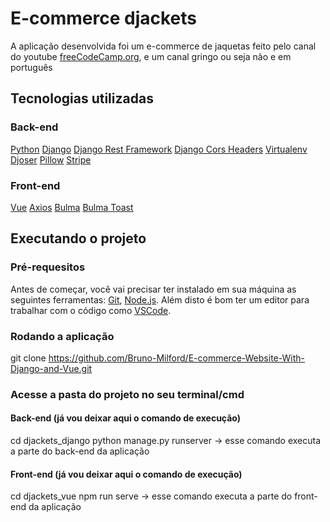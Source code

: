 # E-commerce djackets

A aplicação desenvolvida foi um e-commerce de jaquetas feito pelo canal do youtube [freeCodeCamp.org](https://www.youtube.com/channel/UC8butISFwT-Wl7EV0hUK0BQ), e um canal gringo ou seja não e em português

## Tecnologias utilizadas 
### Back-end 
[Python](https://www.python.org)
[Django](https://www.djangoproject.com)
[Django Rest Framework](https://www.django-rest-framework.org)
[Django Cors Headers](https://github.com/adamchainz/django-cors-headers)
[Virtualenv](https://virtualenv.pypa.io/en/latest/#)
[Djoser](https://djoser.readthedocs.io/en/latest/getting_started.html)
[Pillow](https://pillow.readthedocs.io/en/stable/)
[Stripe](https://stripe.com/docs/api)

### Front-end
[Vue](https://vuejs.org)
[Axios](https://www.npmjs.com/package/vue-axios)
[Bulma](https://bulma.io)
[Bulma Toast](https://www.npmjs.com/package/bulma-toast)

## Executando o projeto
### Pré-requesitos 
 Antes de começar, você vai precisar ter instalado em sua máquina as seguintes ferramentas: [Git](https://git-scm.com), [Node.js](https://nodejs.org/en/). Além disto é bom ter um editor para trabalhar com o código como [VSCode](https://code.visualstudio.com).
 
### Rodando a aplicação 
git clone https://github.com/Bruno-Milford/E-commerce-Website-With-Django-and-Vue.git

### Acesse a pasta do projeto no seu terminal/cmd <br />
#### Back-end (já vou deixar aqui o comando de execução) <br />
cd djackets_django 
python manage.py runserver -> esse comando executa a parte do back-end da aplicação

#### Front-end (já vou deixar aqui o comando de execução) <br />
cd djackets_vue
npm run serve -> esse comando executa a parte do front-end da aplicação